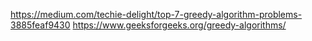 
https://medium.com/techie-delight/top-7-greedy-algorithm-problems-3885feaf9430
https://www.geeksforgeeks.org/greedy-algorithms/